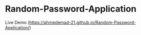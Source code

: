 ﻿# Random-Password-Application
Live Demo (https://ahmedemad-21.github.io/Random-Password-Application/)
